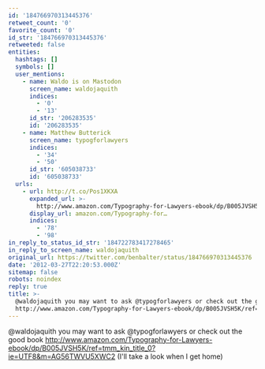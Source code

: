 ```yaml
---
id: '184766970313445376'
retweet_count: '0'
favorite_count: '0'
id_str: '184766970313445376'
retweeted: false
entities:
  hashtags: []
  symbols: []
  user_mentions:
    - name: Waldo is on Mastodon
      screen_name: waldojaquith
      indices:
        - '0'
        - '13'
      id_str: '206283535'
      id: '206283535'
    - name: Matthew Butterick
      screen_name: typogforlawyers
      indices:
        - '34'
        - '50'
      id_str: '605038733'
      id: '605038733'
  urls:
    - url: http://t.co/Pos1XKXA
      expanded_url: >-
        http://www.amazon.com/Typography-for-Lawyers-ebook/dp/B005JVSH5K/ref=tmm_kin_title_0?ie=UTF8&m=AG56TWVU5XWC2
      display_url: amazon.com/Typography-for…
      indices:
        - '78'
        - '98'
in_reply_to_status_id_str: '184722783417278465'
in_reply_to_screen_name: waldojaquith
original_url: https://twitter.com/benbalter/status/184766970313445376
date: '2012-03-27T22:20:53.000Z'
sitemap: false
robots: noindex
reply: true
title: >-
  @waldojaquith you may want to ask @typogforlawyers or check out the good book
  http://www.amazon.com/Typography-for-Lawyers-ebook/dp/B005JVSH5K/ref=tmm_kin_title_0?ie=UTF8&m=AG56TWVU5XWC2…
---
```


@waldojaquith you may want to ask @typogforlawyers or check out the good book http://www.amazon.com/Typography-for-Lawyers-ebook/dp/B005JVSH5K/ref=tmm_kin_title_0?ie=UTF8&m=AG56TWVU5XWC2 (I'll take a look when I get home)